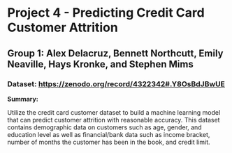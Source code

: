 # **Project 4** - Predicting Credit Card Customer Attrition
## **Group 1:** Alex Delacruz, Bennett Northcutt, Emily Neaville, Hays Kronke, and Stephen Mims
### **Dataset:** https://zenodo.org/record/4322342#.Y8OsBdJBwUE

**Summary:**

Utilize the credit card customer dataset to build a machine learning model that can predict customer attrition with reasonable accuracy. This dataset contains demographic data on customers such as age, gender, and education level as well as financial/bank data such as income bracket, number of months the customer has been in the book, and credit limit. 

